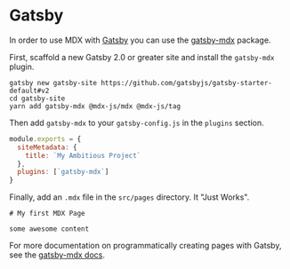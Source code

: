 # Gatsby

In order to use MDX with [Gatsby][gatsby] you can use the [gatsby-mdx][] package.

First, scaffold a new Gatsby 2.0 or greater site and install the `gatsby-mdx` plugin.

```shell
gatsby new gatsby-site https://github.com/gatsbyjs/gatsby-starter-default#v2
cd gatsby-site
yarn add gatsby-mdx @mdx-js/mdx @mdx-js/tag
```

Then add `gatsby-mdx` to your `gatsby-config.js` in the `plugins` section.

```javascript
module.exports = {
  siteMetadata: {
    title: `My Ambitious Project`
  },
  plugins: [`gatsby-mdx`]
}
```

Finally, add an `.mdx` file in the `src/pages` directory. It "Just Works".

```
# My first MDX Page

some awesome content
```

For more documentation on programmatically creating pages with Gatsby, see the [gatsby-mdx docs][gatsby-mdx].

[gatsby]: https://gatsbyjs.org
[gatsby-mdx]: https://github.com/ChristopherBiscardi/gatsby-mdx
